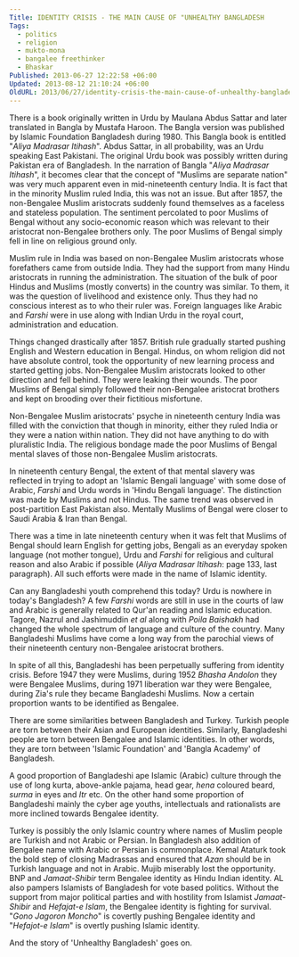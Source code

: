 ```yaml
---
Title: IDENTITY CRISIS - THE MAIN CAUSE OF "UNHEALTHY BANGLADESH
Tags:
  - politics
  - religion
  - mukto-mona
  - bangalee freethinker
  - Bhaskar
Published: 2013-06-27 12:22:58 +06:00
Updated: 2013-08-12 21:10:24 +06:00
OldURL: 2013/06/27/identity-crisis-the-main-cause-of-unhealthy-bangladesh/
---
```


There is a book originally written in Urdu by Maulana Abdus Sattar and later translated in Bangla by Mustafa Haroon. The Bangla version was published by Islamic Foundation Bangladesh during 1980. This Bangla book is entitled "<em>Aliya Madrasar Itihash</em>".  Abdus Sattar, in all probability, was an Urdu speaking East Pakistani. The original Urdu book was possibly written during Pakistan era of Bangladesh. In the narration of Bangla "<em>Aliya Madrasar Itihash</em>", it becomes clear that the concept of "Muslims are separate nation" was very much apparent even in mid-nineteenth century India. It is fact that in the minority Muslim ruled India, this was not an issue. But after 1857, the non-Bengalee Muslim aristocrats suddenly found themselves as a faceless and stateless population. The sentiment percolated to poor Muslims of Bengal without any socio-economic reason which was relevant to their aristocrat non-Bengalee brothers only. The poor Muslims of Bengal simply fell in line on religious ground only.

Muslim rule in India was based on non-Bengalee Muslim aristocrats whose forefathers came from outside India. They had the support from many Hindu aristocrats in running the administration. The situation of the bulk of poor Hindus and Muslims (mostly converts) in the country was similar. To them, it was the question of livelihood and existence only. Thus they had no conscious interest as to who their ruler was. Foreign languages like Arabic and <em>Farshi</em> were in use along with Indian Urdu in the royal court, administration and education. 

Things changed drastically after 1857. British rule gradually started pushing English and Western education in Bengal. Hindus, on whom religion did not have absolute control, took the opportunity of new learning process and started getting jobs. Non-Bengalee Muslim aristocrats looked to other direction and fell behind. They were leaking their wounds. The poor Muslims of Bengal simply followed their non-Bengalee aristocrat brothers and kept on brooding over their fictitious misfortune.

Non-Bengalee Muslim aristocrats' psyche in nineteenth century India was filled with the conviction that though in minority, either they ruled India or they were a nation within nation. They did not have anything to do with pluralistic India. The religious bondage made the poor Muslims of Bengal mental slaves of those non-Bengalee Muslim aristocrats.

In nineteenth century Bengal, the extent of that mental slavery was reflected in trying to adopt an 'Islamic Bengali language' with some dose of Arabic, <em>Farshi</em> and Urdu words in 'Hindu Bengali language'. The distinction was made by Muslims and not Hindus. The same trend was observed in post-partition East Pakistan also. Mentally Muslims of Bengal were closer to Saudi Arabia &amp; Iran than Bengal.

There was a time in late nineteenth century when it was felt that Muslims of Bengal should learn English for getting jobs, Bengali as an everyday spoken language (not mother tongue), Urdu and <em>Farshi</em> for religious and cultural reason and also Arabic if possible (<em>Aliya Madrasar Itihash</em>: page 133, last paragraph). All such efforts were made in the name of Islamic identity.

Can any Bangladeshi youth comprehend this today? Urdu is nowhere in today's Bangladesh? A few <em>Farshi</em> words are still in use in the courts of law and Arabic is generally related to Qur'an reading and Islamic education. Tagore, Nazrul and Jashimuddin <em>et al</em> along with <em>Poila Baishakh</em> had changed the whole spectrum of language and culture of the country. Many Bangladeshi Muslims have come a long way from the parochial views of their nineteenth century non-Bengalee aristocrat brothers.

In spite of all this, Bangladeshi has been perpetually suffering from identity crisis. Before 1947 they were Muslims, during 1952 <em>Bhasha Andolon</em> they were Bengalee Muslims, during 1971 liberation war they were Bengalee, during Zia's rule they became Bangladeshi Muslims. Now a certain proportion wants to be identified as Bengalee. 

There are some similarities between Bangladesh and Turkey. Turkish people are torn between their Asian and European identities. Similarly, Bangladeshi people are torn between Bengalee and Islamic identities. In other words, they are torn between 'Islamic Foundation' and 'Bangla Academy' of Bangladesh. 

A good proportion of Bangladeshi ape Islamic (Arabic) culture through the use of long kurta, above-ankle pajama, head gear, <em>hena</em> coloured beard, <em>surma</em> in eyes and <em>Itr</em> etc. On the other hand some proportion of Bangladeshi mainly the cyber age youths, intellectuals and rationalists are more inclined towards Bengalee identity. 

Turkey is possibly the only Islamic country where names of Muslim people are Turkish and not Arabic or Persian. In Bangladesh also addition of Bengalee name with Arabic or Persian is commonplace. Kemal Ataturk took the bold step of closing Madrassas and ensured that <em>Azan</em> should be in Turkish language and not in Arabic. Mujib miserably lost the opportunity. BNP and <em>Jamaat-Shibir</em> term Bengalee identity as Hindu Indian identity. AL also pampers Islamists of Bangladesh for vote based politics. Without the support from major political parties and with hostility from Islamist <em>Jamaat-Shibir</em> and <em>Hefajat-e Islam</em>, the Bengalee identity is fighting for survival. "<em>Gono Jagoron Moncho</em>" is covertly pushing Bengalee identity and "<em>Hefajot-e Islam</em>" is overtly pushing Islamic identity.

And the story of 'Unhealthy Bangladesh' goes on.

